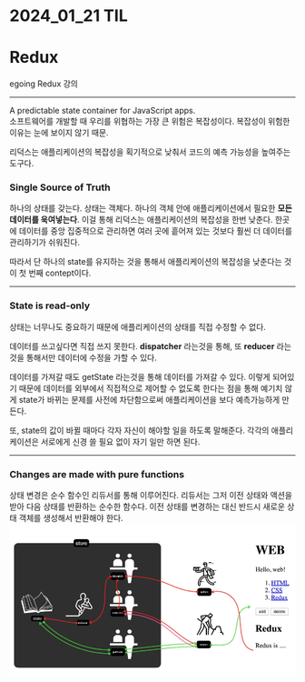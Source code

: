 # 2024_01_21 TIL

# Redux

egoing Redux 강의

---

A predictable state container for JavaScript apps.<br>
소프트웨어를 개발할 때 우리를 위협하는 가장 큰 위험은 복잡성이다. 복잡성이 위험한 이유는 눈에 보이지 않기 때문.

리덕스는 애플리케이션의 복잡성을 획기적으로 낮춰서 코드의 예측 가능성을 높여주는 도구다.

### Single Source of Truth

하나의 상태를 갖는다. 상태는 객체다. 하나의 객체 안에 애플리케이션에서 필요한 **모든 데이터를 욱여넣는다**. 이걸 통해
리덕스는 애플리케이션의 복잡성을 한번 낮춘다. 한곳에 데이터를 중앙 집중적으로 관리하면 여러 곳에 흩어져 있는 것보다 훨씬 더 데이터를 관리하기가 쉬워진다.

따라서 단 하나의 state를 유지하는 것을 통해서 애플리케이션의 복잡성을 낮춘다는 것이 첫 번째 contept이다.

---

### State is read-only

상태는 너무나도 중요하기 때문에 애플리케이션의 상태를 직접 수정할 수 없다.

데이터를 쓰고싶다면 직접 쓰지 못한다. **dispatcher** 라는것을 통해, 또 **reducer** 라는 것을 통해서만 데이터에 수정을 가할 수 있다.

데이터를 가져갈 때도 getState 라는것을 통해 데이터를 가져갈 수 있다. 이렇게 되어있기 때문에 데이터를 외부에서 직접적으로 제어할 수 없도록 한다는 점을 통해 예기치 않게 state가 바뀌는 문제를 사전에 차단함으로써 애플리케이션을 보다 예측가능하게 만든다.

또, state의 값이 바뀔 때마다 각자 자신이 해야할 일을 하도록 말해준다. 각각의 애플리케이션은 서로에게 신경 쓸 필요 없이 자기 일만 하면 된다.

---

### Changes are made with pure functions

상태 변경은 순수 함수인 리듀서를 통해 이루어진다. 리듀서는 그저 이전 상태와 액션을 받아 다음 상태를 반환하는 순수한 함수다. 이전 상태를 변경하는 대신 반드시 새로운 상태 객체를 생성해서 반환해야 한다.
![Alt text](./img/image.png)
